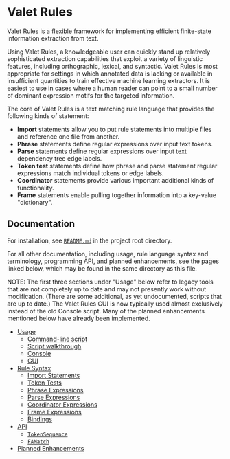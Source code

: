 # Valet Rules

Valet Rules is a flexible framework for implementing efficient
finite-state information extraction from text.

Using Valet Rules, a knowledgeable user can quickly stand up
relatively sophisticated extraction capabilities that exploit a
variety of linguistic features, including orthographic, lexical, and
syntactic. Valet Rules is most appropriate for settings in which
annotated data is lacking or available in insufficient quantities to
train effective machine learning extractors.  It is easiest to use in
cases where a human reader can point to a small number of dominant
expression motifs for the targeted information.

The core of Valet Rules is a text matching rule language that provides 
the following kinds of statement:
* **Import** statements allow you to put rule statements into multiple files 
  and reference one file from another.
* **Phrase** statements define regular expressions over input text tokens.
* **Parse** statements define regular expressions over input text 
  dependency tree edge labels.
* **Token test** statements define how phrase and parse statement regular 
  expressions match individual tokens or edge labels.
* **Coordinator** statements provide various important additional kinds 
  of functionality.
* **Frame** statements enable pulling together information into 
  a key-value "dictionary".

## Documentation

For installation, see [`README.md`](../README.md) in the project root directory.

For all other documentation, including usage, rule language syntax and 
terminology, programming API, and planned enhancements, see the
pages linked below, which may be found in the same directory as this
file.

NOTE: The first three sections under "Usage" below refer to legacy tools 
that are not completely up to date and may not presently work without 
modification. 
(There are some additional, as yet undocumented, scripts that are up to date.)
The Valet Rules GUI is now typically used almost exclusively instead of 
the old Console script.
Many of the planned enhancements mentioned below have already been implemented.

* [Usage](VRUsage.md)
  * [Command-line script](VRScript.md)
  * [Script walkthrough](VRScriptWalkthrough.md)
  * [Console](VRConsole.md)
  * [GUI](VRGui.md)
* [Rule Syntax](VRSyntax.md)
  * [Import Statements](VRImports.md)
  * [Token Tests](VRTokenTests.md)
  * [Phrase Expressions](VRPhraseExpressions.md)
  * [Parse Expressions](VRParseExpressions.md)
  * [Coordinator Expressions](VRCoordinators.md)
  * [Frame Expressions](VRFrames.md)
  * [Bindings](VRBinding.md)
* [API](VRAPI.md)
  * [`TokenSequence`](VRTokenSequence.md)
  * [`FAMatch`](VRMatch.md)
* [Planned Enhancements](VREP.md)
